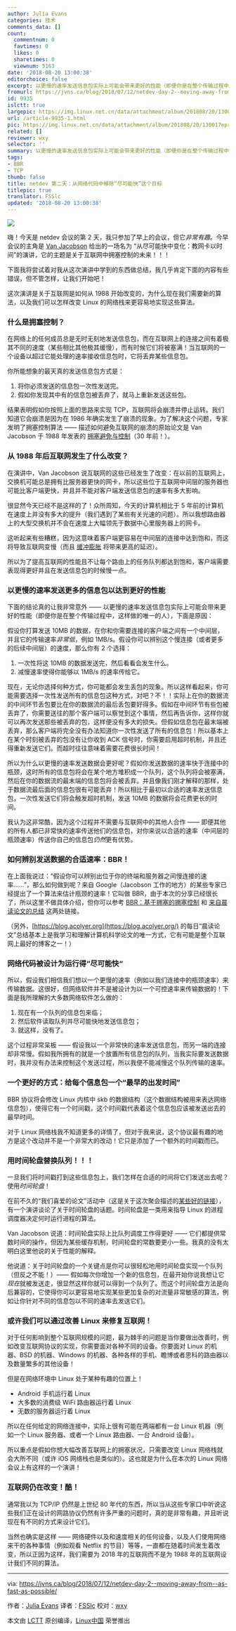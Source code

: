 ```yaml
---
author: Julia Evans
categories: 技术
comments_data: []
count:
  commentnum: 0
  favtimes: 0
  likes: 0
  sharetimes: 0
  viewnum: 5163
date: '2018-08-20 13:00:38'
editorchoice: false
excerpt: 以更慢的速率发送信息包实际上可能会带来更好的性能（即便你是在整个传输过程中，这样做的唯一的人），下面是原因
fromurl: https://jvns.ca/blog/2018/07/12/netdev-day-2--moving-away-from--as-fast-as-possible/
id: 9935
islctt: true
largepic: https://img.linux.net.cn/data/attachment/album/201808/20/130017eprhpqq0nz0ronkr.jpg
url: /article-9935-1.html
pic: https://img.linux.net.cn/data/attachment/album/201808/20/130017eprhpqq0nz0ronkr.jpg.thumb.jpg
related: []
reviewer: wxy
selector: ''
summary: 以更慢的速率发送信息包实际上可能会带来更好的性能（即便你是在整个传输过程中，这样做的唯一的人），下面是原因
tags:
- BBR
- TCP
thumb: false
title: netdev 第二天：从网络代码中移除“尽可能快”这个目标
titlepic: true
translator: FSSlc
updated: '2018-08-20 13:00:38'
---
```


![](/data/attachment/album/201808/20/130017eprhpqq0nz0ronkr.jpg)


嗨！今天是 netdev 会议的第 2 天，我只参加了早上的会议，但它*非常有趣*。今早会议的主角是 [Van Jacobson](https://en.wikipedia.org/wiki/Van_Jacobson) 给出的一场名为 “从尽可能快中变化：教网卡以时间”的演讲，它的主题是关于互联网中拥塞控制的未来！！！


下面我将尝试着对我从这次演讲中学到的东西做总结，我几乎肯定下面的内容有些错误，但不管怎样，让我们开始吧！


这次演讲是关于互联网是如何从 1988 开始改变的，为什么现在我们需要新的算法，以及我们可以怎样改变 Linux 的网络栈来更容易地实现这些算法。


### 什么是拥塞控制？


在网络上的任何成员总是无时无刻地发送信息包，而在互联网上的连接之间有着极其不同的速度（某些相比其他极其缓慢），而有时候它们将被塞满！当互联网的一个设备以超过它能处理的速率接收信息包时，它将丢弃某些信息包。


你所能想象的最天真的发送信息包方式是：


1. 将你必须发送的信息包一次性发送完。
2. 假如你发现其中有的信息包被丢弃了，就马上重新发送这些包。


结果表明假如你按照上面的思路来实现 TCP，互联网将会崩溃并停止运转。我们知道它会崩溃是因为在 1986 年确实发生了崩溃的现象。为了解决这个问题，专家发明了拥塞控制算法 —— 描述如何避免互联网的崩溃的原始论文是 Van Jacobson 于 1988 年发表的 [拥塞避免与控制](https://cs162.eecs.berkeley.edu/static/readings/jacobson-congestion.pdf)（30 年前！）。


### 从 1988 年后互联网发生了什么改变？


在演讲中，Van Jacobson 说互联网的这些已经发生了改变：在以前的互联网上，交换机可能总是拥有比服务器更快的网卡，所以这些位于互联网中间层的服务器也可能比客户端更快，并且并不能对客户端发送信息包的速率有多大影响。


很显然今天已经不是这样的了！众所周知，今天的计算机相比于 5 年前的计算机在速度上并没有多大的提升（我们遇到了某些有关光速的问题）。所以我想路由器上的大型交换机并不会在速度上大幅领先于数据中心里服务器上的网卡。


这听起来有些糟糕，因为这意味着客户端更容易在中间层的连接中达到饱和，而这将导致互联网变慢（而且 [缓冲膨胀](https://apenwarr.ca/log/?m=201101#10) 将带来更高的延迟）。


所以为了提高互联网的性能且不让每个路由上的任务队列都达到饱和，客户端需要表现得更好并且在发送信息包的时候慢一点。


### 以更慢的速率发送更多的信息包以达到更好的性能


下面的结论真的让我非常意外 —— 以更慢的速率发送信息包实际上可能会带来更好的性能（即便你是在整个传输过程中，这样做的唯一的人），下面是原因：


假设你打算发送 10MB 的数据，在你和你需要连接的客户端之间有一个中间层，并且它的传输速率*非常低*，例如 1MB/s。假设你可以辨别这个慢连接（或者更多的后续中间层）的速度，那么你有 2 个选择：


1. 一次性将这 10MB 的数据发送完，然后看看会发生什么。
2. 减慢速率使得你能够以 1MB/s 的速率传给它。


现在，无论你选择何种方式，你可能都会发生丢包的现象。所以这样看起来，你可能需要选择一次性发送所有的信息包这种方式，对吧？不！！实际上在你的数据流的中间环节丢包要比在你的数据流的最后丢包要好得多。假如在中间环节有些包被丢弃了，你需要送往的那个客户端可以察觉到这个事情，然后再告诉你，这样你就可以再次发送那些被丢弃的包，这样便没有多大的损失。但假如信息包在最末端被丢弃，那么客户端将完全没有办法知道你一次性发送了所有的信息包！所以基本上在某个时刻被丢弃的包没有让你收到 ACK 信号时，你需要启用超时机制，并且还得重新发送它们。而超时往往意味着需要花费很长时间！


所以为什么以更慢的速率发送数据会更好呢？假如你发送数据的速率快于连接中的瓶颈，这时所有的信息包将会在某个地方堆积成一个队列，这个队列将会被塞满，然后在你的数据流的最末端的信息包将会被丢弃。并且像我们刚才解释的那样，处于数据流最后面的信息包很有可能丢弃！所以相比于最初以合适的速率发送信息包，一次性发送它们将会触发超时机制，发送 10MB 的数据将会花费更长的时间。


我认为这非常酷，因为这个过程并不需要与互联网中的其他人合作 —— 即便其他的所有人都已非常快的速率传送他们的信息包，对你来说以合适的速率（中间层的瓶颈速率）传送你自己的信息包*仍然*更有优势。


### 如何辨别发送数据的合适速率：BBR！


在上面我说过：“假设你可以辨别出位于你的终端和服务器之间慢连接的速率……”，那么如何做到呢？来自 Google（Jacobson 工作的地方）的某些专家已经提出了一个算法来估计瓶颈的速率！它叫做 BBR，由于本次的分享已经很长了，所以这里不做具体介绍，但你可以参考 [BBR：基于拥塞的拥塞控制](https://queue.acm.org/detail.cfm?id=3022184) 和 [来自晨读论文的总结](https://blog.acolyer.org/2017/03/31/bbr-congestion-based-congestion-control/) 这两处链接。


（另外，[https://blog.acolyer.org](https://blog.acolyer.org/) 的每日“晨读论文”总结基本上是我学习和理解计算机科学论文的唯一方式，它有可能是整个互联网上最好的博客之一！）


### 网络代码被设计为运行得“尽可能快“


所以，假设我们相信我们想以一个更慢的速率（例如以我们连接中的瓶颈速率）来传输数据。这很好，但网络软件并不是被设计为以一个可控速率来传输数据的！下面是我所理解的大多数网络软件怎么做的：


1. 现在有一个队列的信息包来临；
2. 然后软件读取队列并尽可能快地发送信息包；
3. 就这样，没有了。


这个过程非常呆板 —— 假设我以一个非常快的速率发送信息包，而另一端的连接却非常慢。假如我所拥有的就是一个放置所有信息包的队列，当我实际要发送数据时，我并没有办法来控制这个发送过程，所以我便不能减慢这个队列传输的速率。


### 一个更好的方式：给每个信息包一个“最早的出发时间”


BBR 协议将会修改 Linux 内核中 skb 的数据结构（这个数据结构被用来表达网络信息包），使得它有一个时间戳，这个时间戳代表着这个信息包应该被发送出去的最早时间。


对于 Linux 网络栈我不知道更多的详情了，但对于我来说，这个协议最有趣的地方是这个改动并不是一个非常大的改动！它只是添加了一个额外的时间戳而已。


### 用时间轮盘替换队列！！！


一旦我们将时间戳打到这些信息包上，我们怎样在合适的时间将它们发送出去呢？使用*时间轮盘*！


在前不久的“我们喜爱的论文”活动中（这是关于这次聚会描述的[某些好的链接](https://www.meetup.com/Papers-We-Love-Montreal/events/235100825/)），有一个演讲谈论了关于时间轮盘的话题。时间轮盘是一类用来指导 Linux 的进程调度器决定何时运行进程的算法。


Van Jacobson 说道：时间轮盘实际上比队列调度工作得更好 —— 它们都提供常数时间的操作，但因为某些缓存机制，时间轮盘的常数要更小一些。我真的没有太明白这里他说的关于性能的解释。


他说道：关于时间轮盘的一个关键点是你可以很轻松地用时间轮盘实现一个队列（但反之不能！）—— 假如每次你增加一个新的信息包，在最开始你说我想让它*现在*就被发送走，很显然这样你就可以得到一个队列了。而这个时间轮盘方法是向后兼容的，它使得你可以更容易地实现某些更加复杂的对流量非常敏感的算法，例如让你针对不同的信息包以不同的速率去发送它们。


### 或许我们可以通过改善 Linux 来修复互联网！


对于任何影响到整个互联网规模的问题，最为棘手的问题是当你要做出改善时，例如改变互联网协议的实现，你需要面对各种不同的设备。你要面对 Linux 的机器、BSD 的机器、Windows 的机器、各种各样的手机、瞻博或者思科的路由器以及数量繁多的其他设备！


但是在网络环境中 Linux 处于某种有趣的位置上！


* Android 手机运行着 Linux
* 大多数的消费级 WiFi 路由器运行着 Linux
* 无数的服务器运行着 Linux


所以在任何给定的网络连接中，实际上很有可能在两端都有一台 Linux 机器（例如一个 Linux 服务器、或者一个 Linux 路由器、一台 Android 设备）。


所以重点是假如你想大幅改善互联网上的拥塞状况，只需要改变 Linux 网络栈就会大所不同（或许 iOS 网络栈也是类似的）。这也就是为什么在本次的 Linux 网络会议上有这样的一个演讲！


### 互联网仍在改变！酷！


通常我以为 TCP/IP 仍然是上世纪 80 年代的东西，所以当从这些专家口中听说这些我们正在设计的网路协议仍然有许多严重的问题时，真的是非常有趣，并且听说现在有不同的方式来设计它们。


当然也确实是这样 —— 网络硬件以及和速度相关的任何设备，以及人们使用网络来干的各种事情（例如观看 Netflix 的节目）等等，一直都在随着时间发生着改变，所以正因为这样，我们需要为 2018 年的互联网而不是为 1988 年的互联网设计我们不同的算法。




---


via: <https://jvns.ca/blog/2018/07/12/netdev-day-2--moving-away-from--as-fast-as-possible/>


作者：[Julia Evans](https://jvns.ca/about) 译者：[FSSlc](https://github.com/FSSlc) 校对：[wxy](https://github.com/wxy)


本文由 [LCTT](https://github.com/LCTT/TranslateProject) 原创编译，[Linux中国](https://linux.cn/) 荣誉推出